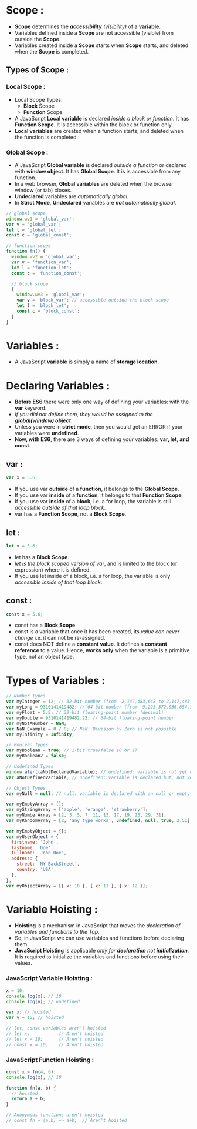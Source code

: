 # Scope :

- **Scope** determines the _**accessibility** (visibility)_ of a **variable**.
- Variables defined inside a **Scope** are not accessible (visible) from outside the **Scope**.
- Variables created inside a **Scope** starts when **Scope** starts, and deleted when the **Scope** is completed.

## Types of Scope :

### Local Scope :

- Local Scope Types:
  - **Block** Scope
  - **Function** Scope
- A JavaScript **Local variable** is declared _inside a block or function_. It has **Function Scope**. It is accessible within the block or function only.
- **Local variables** are created when a function starts, and deleted when the function is completed.

### Global Scope :

- A JavaScript **Global variable** is declared _outside a function_ or declared with **window object**. It has **Global Scope**. It is is accessible from any function.
- In a web browser, **Global variables** are deleted when the browser window (or tab) closes.
- **Undeclared** variables are _automatically global_.
- In **Strict Mode**, **Undeclared** variables are _**not** automatically global_.

```javascript
// global scope
window.wv1 = 'global_var';
var v = 'global_var';
let l = 'global_let';
const c = 'global_const';

// function scope
function fn() {
  window.wv2 = 'global_var';
  var v = 'function_var';
  let l = 'function_let';
  const c = 'function_const';

  // block scope
  {
    window.wv3 = 'global_var';
    var v = 'block_var'; // accessible outside the block scope
    let l = 'block_let';
    const c = 'block_const';
  }
}
```

# Variables :

- A JavaScript **variable** is simply a name of **storage location**.

# Declaring Variables :

- **Before ES6** there were only one way of defining your variables: with the **var** keyword.
- _If you did not define them, they would be assigned to the **global(window) object**_.
- Unless you were in **strict mode**, then you would get an ERROR if your variables were **undefined**.
- **Now, with ES6**, there are 3 ways of defining your variables: **var, let, and const**.

## var :

```javascript
var x = 5.6;
```

- If you use var **outside** of a **function**, it belongs to the **Global Scope**.
- If you use var **inside** of a **function**, it belongs to that **Function Scope**.
- If you use var **inside** of a **block**, i.e. a for loop, the variable is still _accessible outside of that loop block_.
- var has a **Function Scope**, not a **Block Scope**.

## let :

```javascript
let x = 5.6;
```

- let has a **Block Scope**.
- _let is the block scoped version of var_, and is limited to the block (or expression) where it is defined.
- If you use let inside of a block, i.e. a for loop, the variable is only _accessible inside of that loop block_.

## const :

```javascript
const x = 5.6;
```

- const has a **Block Scope**.
- const is a variable that once it has been created, its _value can never change_ i.e. it can not be re-assigned.
- const does NOT define a **constant value**. It defines a **constant reference** to a value. Hence, **works only** when the variable is a primitive type, not an object type.

# Types of Variables :

```javascript
// Number Types
var myInteger = 12; // 32-bit number (from -2,147,483,648 to 2,147,483,647)
var myLong = 9310141419482; // 64-bit number (from -9,223,372,036,854,775,808 to 9,223,372,036,854,775,807)
var myFloat = 5.5; // 32-bit floating-point number (decimal)
var myDouble = 9310141419482.22; // 64-bit floating-point number
var myNotANumber = NaN;
var NaN_Example = 0 / 0; // NaN: Division by Zero is not possible
var myInfinity = Infinity;

// Boolean Types
var myBoolean = true; // 1-bit true/false (0 or 1)
var myBoolean2 = false;

// Undefined Types
window.alert(aNotDeclaredVariable); // undefined: variable is not yet declared
var aNotDefinedVariable; // undefined: variable is declared but, not yet defined to anything

// Object Types
var myNull = null; // null: variable is declared with an null or empty value.

var myEmptyArray = [];
var myStringArray = ['apple', 'orange', 'strawberry'];
var myNumberArray = [2, 3, 5, 7, 11, 13, 17, 19, 23, 29, 31];
var myRandomArray = [2, 'any type works', undefined, null, true, 2.51];

var myEmptyObject = {};
var myUserObject = {
  firstname: 'John',
  lastname: 'Doe',
  fullname: 'John Doe',
  address: {
    street: 'NY BackStreet',
    country: 'USA',
  },
};
var myObjectArray = [{ x: 10 }, { x: 11 }, { x: 12 }];
```

# Variable Hoisting :

- **Hoisting** is a mechanism in JavaScript that moves the _declaration of variables and functions to the Top_.
- So, in JavaScript we can use variables and functions before declaring them.
- **JavaScript Hoisting** is applicable _only for **declaration** not **initialization**_. It is required to initialize the variables and functions before using their values.

### JavaScript Variable Hoisting :

```javascript
x = 10;
console.log(x); // 10
console.log(y); // undefined

var x; // hoisted
var y = 15; // hoisted

// let, const variables aren't hoisted
// let x;           // Aren't hoisted
// let x = 10;      // Aren't hoisted
// const x = 10;    // Aren't hoisted
```

### JavaScript Function Hoisting :

```javascript
const x = fn(4, 6);
console.log(x); // 10

function fn(a, b) {
  // hoisted
  return a + b;
}

// Anonymous functions aren't hoisted
// const fn = (a,b) => a+b;  // Aren't hoisted
```
